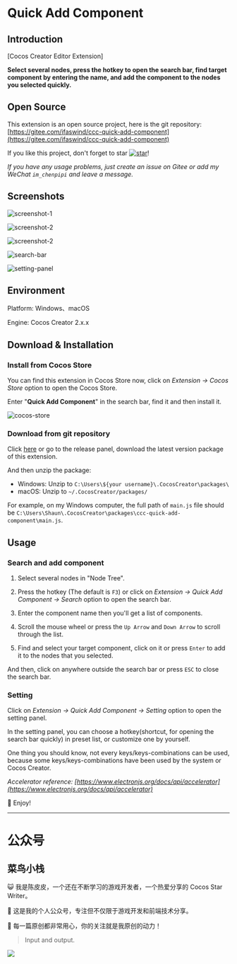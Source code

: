 # Quick Add Component

## Introduction

[Cocos Creator Editor Extension]

**Select several nodes, press the hotkey to open the search bar, find target component by entering the name, and add the component to the nodes you selected quickly.**



## Open Source

This extension is an open source project, here is the git repository: [https://gitee.com/ifaswind/ccc-quick-add-component](https://gitee.com/ifaswind/ccc-quick-add-component)

If you like this project, don't forget to star [![star](https://gitee.com/ifaswind/ccc-quick-add-component/badge/star.svg?theme=dark)](https://gitee.com/ifaswind/ccc-quick-add-component/stargazers)!

*If you have any usage problems, just create an issue on Gitee or add my WeChat `im_chenpipi` and leave a message.*



## Screenshots

![screenshot-1](https://gitee.com/ifaswind/image-storage/raw/master/repositories/ccc-quick-add-component/screenshot-1.png)

![screenshot-2](https://gitee.com/ifaswind/image-storage/raw/master/repositories/ccc-quick-add-component/screenshot-2.png)

![screenshot-2](https://gitee.com/ifaswind/image-storage/raw/master/repositories/ccc-quick-add-component/screenshot-3.png)

![search-bar](https://gitee.com/ifaswind/image-storage/raw/master/repositories/ccc-quick-add-component/search-bar.png)

![setting-panel](https://gitee.com/ifaswind/image-storage/raw/master/repositories/ccc-quick-add-component/setting-panel.png)



## Environment

Platform: Windows、macOS

Engine: Cocos Creator 2.x.x



## Download & Installation

### Install from Cocos Store

You can find this extension in Cocos Store now, click on *Extension -> Cocos Store* option to open the Cocos Store.

Enter "**Quick Add Component**" in the search bar, find it and then install it.

![cocos-store](https://gitee.com/ifaswind/image-storage/raw/master/repositories/ccc-quick-add-component/cocos-store.png)



### Download from git repository

Click [here](https://gitee.com/ifaswind/ccc-quick-add-component/releases) or go to the release panel, download the latest version package of this extension.

And then unzip the package:

- Windows: Unzip to `C:\Users\${your username}\.CocosCreator\packages\`
- macOS: Unzip to `~/.CocosCreator/packages/`

For example, on my Windows computer, the full path of `main.js` file should be `C:\Users\Shaun\.CocosCreator\packages\ccc-quick-add-component\main.js`.



## Usage

### Search and add component

1. Select several nodes in "Node Tree".

2. Press the hotkey (The default is `F3`) or click on *Extension -> Quick Add Component -> Search* option to open the search bar.

3. Enter the component name then you'll get a list of components.

4. Scroll the mouse wheel or press the `Up Arrow` and `Down Arrow` to scroll through the list.

5. Find and select your target component, click on it or press `Enter` to add it to the nodes that you selected.

And then, click on anywhere outside the search bar or press `ESC` to close the search bar.



### Setting

Click on *Extension -> Quick Add Component -> Setting* option to open the setting panel.

In the setting panel, you can choose a hotkey(shortcut, for opening the search bar quickly) in preset list, or customize one by yourself.

One thing you should know, not every keys/keys-combinations can be used, because some keys/keys-combinations have been used by the system or Cocos Creator.

*Accelerator reference: [https://www.electronjs.org/docs/api/accelerator](https://www.electronjs.org/docs/api/accelerator)*

🥳 Enjoy!



---



# 公众号

## 菜鸟小栈

😺 我是陈皮皮，一个还在不断学习的游戏开发者，一个热爱分享的 Cocos Star Writer。

🎨 这是我的个人公众号，专注但不仅限于游戏开发和前端技术分享。

💖 每一篇原创都非常用心，你的关注就是我原创的动力！

> Input and output.

![](https://gitee.com/ifaswind/image-storage/raw/master/weixin/official-account.png)